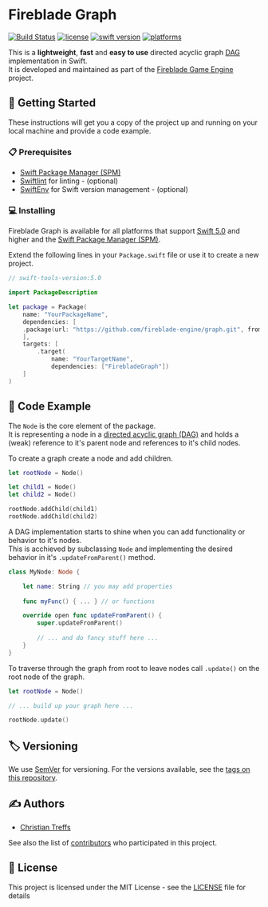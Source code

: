 # Fireblade Graph

[![Build Status](https://travis-ci.com/fireblade-engine/graph.svg?branch=master)](https://travis-ci.com/fireblade-engine/graph)
[![license](https://img.shields.io/badge/license-MIT-brightgreen.svg)](LICENSE)
[![swift version](https://img.shields.io/badge/swift-5.0-brightgreen.svg)](#)
[![platforms](https://img.shields.io/badge/platforms-%20macOS%20|%20iOS%20|%20tvOS%20|%20watchOS%20|%20linux%20-brightgreen.svg)](#)

This is a **lightweight**, **fast** and **easy to use** directed acyclic graph [DAG](https://en.wikipedia.org/wiki/Directed_acyclic_graph) implementation in Swift.    
It is developed and maintained as part of the [Fireblade Game Engine](https://github.com/fireblade-engine) project.

## 🚀 Getting Started

These instructions will get you a copy of the project up and running on your local machine and provide a code example.

### 📋 Prerequisites

* [Swift Package Manager (SPM)](https://github.com/apple/swift-package-manager)
* [Swiftlint](https://github.com/realm/SwiftLint) for linting - (optional)
* [SwiftEnv](https://swiftenv.fuller.li/) for Swift version management - (optional)

### 💻 Installing

Fireblade Graph is available for all platforms that support [Swift 5.0](https://swift.org/) and higher and the [Swift Package Manager (SPM)](https://github.com/apple/swift-package-manager).

Extend the following lines in your `Package.swift` file or use it to create a new project.

```swift
// swift-tools-version:5.0

import PackageDescription

let package = Package(
    name: "YourPackageName",
    dependencies: [
    .package(url: "https://github.com/fireblade-engine/graph.git", from: "1.1.0")
    ],
    targets: [
        .target(
            name: "YourTargetName",
            dependencies: ["FirebladeGraph"])
    ]
)

```

## 📝 Code Example

The `Node` is the core element of the package.   
It is representing a node in a [directed acyclic graph (DAG)](https://en.wikipedia.org/wiki/Directed_acyclic_graph)  and holds a (weak) reference to it's parent node and references to it's child nodes.

To create a graph create a node and add children.

```swift
let rootNode = Node()

let child1 = Node()
let child2 = Node()

rootNode.addChild(child1)
rootNode.addChild(child2)

```

A DAG implementation starts to shine when you can add functionality or behavior to it's nodes.   
This is acchieved by subclassing `Node` and implementing the desired behavior in it's `.updateFromParent()` method.

```swift
class MyNode: Node {

	let name: String // you may add properties
	
	func myFunc() { ... } // or functions

    override open func updateFromParent() {
        super.updateFromParent()
    
        // ... and do fancy stuff here ...
    }
}

```

To traverse through the graph from root to leave nodes call `.update()` on the root node of the graph.

```swift
let rootNode = Node()

// ... build up your graph here ...

rootNode.update()

```


## 🏷️ Versioning

We use [SemVer](http://semver.org/) for versioning. For the versions available, see the [tags on this repository](tags). 

## ✍️ Authors

* [Christian Treffs](https://github.com/ctreffs)

See also the list of [contributors](<#TODO#>) who participated in this project.

## 🔏 License

This project is licensed under the MIT License - see the [LICENSE](LICENSE) file for details
